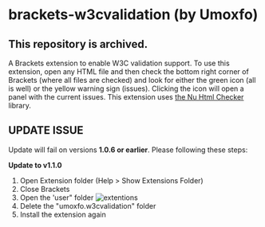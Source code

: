 # brackets-w3cvalidation (by Umoxfo)

## This repository is archived.

A Brackets extension to enable W3C validation support. To use this extension, open any HTML file and then check the bottom right corner of Brackets (where all files are checked) and look for either the green icon (all is well) or the yellow warning sign (issues). Clicking the icon will open a panel with the current issues.
This extension uses [the Nu Html Checker](http://validator.github.io/validator/) library.

## UPDATE ISSUE
Update will fail on versions __1.0.6 or earlier__.
Please following these steps:

__Update to v1.1.0__
1. Open Extension folder (Help > Show Extensions Folder)
1. Close Brackets
1. Open the 'user" folder
![extentions](https://user-images.githubusercontent.com/5876745/35473761-a3f511fc-0339-11e8-8fe8-d86ae5edb680.PNG)
1. Delete the "umoxfo.w3cvalidation" folder
1. Install the extension again
